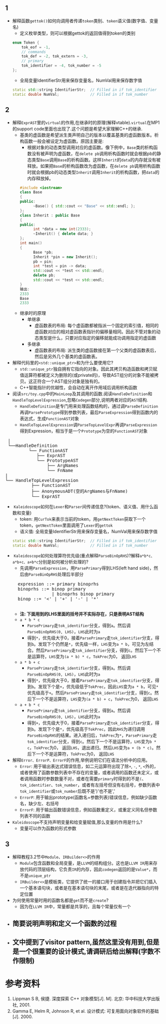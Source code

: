 ## 1
- 解释函数```gettok()```如何向调用者传递```token```类别、```token```语义值(数字值、变量名)
	- 定义枚举类型，则可以根据gettok的返回值得到token的类别
	```cpp
    enum Token {
  		tok_eof = -1,
  		// commands
  		tok_def = -2, tok_extern = -3,
  		// primary
  		tok_identifier = -4, tok_number = -5
	};
    ```
    - 全局变量IdentifierStr用来保存变量名，NumVal用来保存数字值
    ```cpp
    static std::string IdentifierStr;  // Filled in if tok_identifier
	static double NumVal;              // Filled in if tok_number
    ```

## 2
- 解释```ExprAST```里的```virtual```的作用,在继承时的原理(解释vtable).```virtual```在MP1的support code里面也出现了.这个问题是希望大家理解C++的继承.
	- 基类的虚函数是希望派生类声明自己的版本以覆盖基类的虚函数版本。析构函数一般会被设定为虚函数。原因主要是:
		- 根据对象的动态类型调用对应的虚函数。像下例中，```Base```类的析构函数没有被声明为虚函数，在```delete pb```调用析构函数时就会根据pb的静态类型```Base```调用```Base```的析构函数。这样```Inherit```的```data```的内存就没有被释放。如果把```Base```的析构函数改为虚函数，在```delete pb```调用析构函数时就会根据pb的动态类型```Inherit```调用```Inherit```的析构函数，把```data```的内存释放掉。
		```cpp
	    #include <iostream>
		class Base
		{
		public:
    		  ~Base() { std::cout << "Base" << std::endl; };
		};
		class Inherit : public Base
		{
		public:
			  int *data = new int(2333);
    		  ~Inherit() { delete data; }
		};
		int main()
		{
    	      Base *pb;
    		  Inherit *pin = new Inherit();
    		  pb = pin;
    		  int *test = pin -> data;
    		  std::cout << *test << std::endl;
    		  delete pb;
    		  std::cout << *test << std::endl;
		}
        输出:
        2333
		Base
		2333
    	```
	- 继承时的原理
		- 单继承
			- 虚函数表的布局: 每个虚函数都被指派一个固定的索引值，相同的虚函数对应的相对虚函数表指针的偏移量相同。因此不管对象的动态类型是什么，只要对应指定的偏移就能成功调用指定的虚函数
		- 多继承
			- 虚函数表的布局: 派生类的虚函数接在第一个父类的虚函数表后，然后是另外几个基类的虚函数表。
- 解释代码里的```<std::unique_ptr>```和为什么要使用它?
	- ```std::unique_ptr```独自拥有它指向的对象。因此其拷贝构造函数和拷贝赋值运算符都被定义为删除的(或private的)，导致AST组分的对象不能被拷贝。这正符合一个AST组分对象是独有的。
	- C++智能指针的优越性，会自动在离开作用域后调用析构函数
- 阅读```src/toy.cpp```中的```MainLoop```及其调用的函数.阅读```HandleDefinition```和```HandleTopLevelExpression```,忽略```Codegen```部分,说明两者对应的```AST```结构.
	- ```HandleDefinition```是专门用来处理函数结构的，通过调```ParseDefinition```再调```ParsePrototype```得到参数列表，最后```ParseExpression```得到函数内的表达式，生成```FunctionAST```对象
	- ```HandleTopLevelExpression```调```ParseTopLevelExpr```再调```ParseExpression```得到Expression，相当于是一个```Prototype```为空的```FunctionAST```对象
<pre>
 |
 └──HandleDefinition
    	 └── FunctionAST
         	├── ExprAST
         	└── PrototypeAST
             	├── ArgNames
             	└── FnName
|
└── HandleTopLevelExpression
          ├── FunctionAST
          ├── AnonymousADT(空的ArgNames与FnName)
          └── ExprAST
</pre>
- &nbsp;```Kaleidoscope```如何在```Lexer```和```Parser```间传递信息?(token、语义值、用什么函数和变量)
	- token: 用```CurTok```来表示当前的token，用```getNextToken```获取下一个token，```getNextToken```里面调用了```Lexer```的```gettok```
	- 语义值: 全局变量IdentifierStr用来保存变量名，NumVal用来保存数字值
    ```cpp
    static std::string IdentifierStr;  // Filled in if tok_identifier
	static double NumVal;              // Filled in if tok_number
	```
- &nbsp;```Kaleidoscope```如何处理算符优先级(重点解释```ParseBinOpRHS```)?解释```a*b*c、a*b+c、a+b*c```分别是如何被分析处理的?
	- 先调用```ParseExpression```，用```ParsePrimary```得到LHS(left hand side)，然后由```ParseBinOpRHS```处理后半部分
    <pre>
    expression ::= primary binoprhs
    binoprhs ::= binop primary
    			 | binoprhs binop primary
    binop ::= '&lt;' | '+' | '-' | '*'
    </pre>
    - **注: 下面用到的LHS里面的括号并不实际存在，只是表明AST结构**
    - ```a * b * c```
    	- ```ParsePrimary```走```tok_identifier```分支，得到```a```。然后调```ParseBinOpRHS(0, LHS)```，```LHS```此时为```a```
    	- 得到```*```，优先级大于0，接着```ParsePrimary```走```tok_identifier```分支，得到```b```。发现下个仍然是```*```，优先级一样，```LHS```变为```a * b```，可见为左结合。然后```ParsePrimary```走```tok_identifier```分支，得到```c```。然后下一个不是运算符，```LHS```变为```(a * b) * c```，```TokPrec```为0， 返回```LHS```
    - ```a * b + c```
    	- ```ParsePrimary```走```tok_identifier```分支，得到```a```。然后调```ParseBinOpRHS(0, LHS)```，```LHS```此时为```a```
    	- 得到```*```，优先级大于0，接着```ParsePrimary```走```tok_identifier```分支，得到```b```。发现下个是```+```，优先级低于```TokPrec```，因此```LHS```变为```a * b```，可见```*```优先级高于```+```。然后```ParsePrimary```走```tok_identifier```分支，得到```c```。然后下一个不是运算符，```LHS```变为```(a * b) + c```，```TokPrec```为0， 返回```LHS```
    - ```a + b * c```
    	- ```ParsePrimary```走```tok_identifier```分支，得到```a```。然后调```ParseBinOpRHS(0, LHS)```，```LHS```此时为```a```
    	- 得到```+```，优先级大于0，接着```ParsePrimary```走```tok_identifier```分支，得到```b```。发现下个是```*```，优先级高于```TokPrec```，因此```RHS```为递归调用```ParseBinOpRHS```的结果。进入递归后，```TokPrec```为```*```，```ParsePrimary```走```tok_identifier```分支，得到```c```。然后下一个不是运算符，```LHS```变为```b * c```，```TokPrec```为0， 返回```LHS```，退出递归。然后```LHS```变为```a + (b * c)```。然后下一个不是运算符，```TokPrec```为0， 返回```LHS```
- 解释```Error、ErrorP、ErrorF```的作用,举例说明它们在语法分析中的应用。
	- ```Error```: 用于输出表达式错误信息，如二元运算符出现了除```+```, ```-```, ```*```, ```<```外的，或者使用了函数参数列表中不存在的变量，或者调用的函数还未定义，或者调用函数时参数数量不对，或者在需要```primary```时得到的不是```(```、```tok_identifier```、```tok_number```，或者有左括号但没有右括号，参数列表中```tok_identifier```或```tok_number```后既不是')'也不是','
	- ```ErrorP```: 用于输出prototype(函数名+参数列表)错误信息，例如缺少函数名，缺少左、右括号
	- ```ErrorF```: 用于输出函数错误信息，例如函数重定义，或重定义同名但参数列表不同的函数
- ```Kaleidoscope```不支持声明变量和给变量赋值,那么变量的作用是什么?
	- 变量可以作为函数的形式参数

## 3

- 解释教程3.2节中```Module```、```IRBuilder<>```的作用
	- ```Module```包含函数和全局变量，是```LLVM```的结构组分。这也是```LLVM IR```用来存放代码的顶层结构，它负责```IR```的内存，因此```codegen```返回的是```Value*```，而不是```unique_ptr```
	- ```IRBuilder<>```是模板类，它提供了统一的接口用于创建指令并把它们插入一个基本语句块，或者是在基本语句块的末尾，或者是在迭代器指向的特定位置
- 为何使用常量时用的函数名都是```get```而不是```create```?
	- 因为在```LLVM IR```中，常量都是共享的，且每个常量仅有一个
- 简要说明声明和定义一个函数的过程
	- 
- 文中提到了visitor pattern,虽然这里没有用到,但是是一个很重要的设计模式,请调研后给出解释(字数不作限制)
	- 

# 参考资料
1. Lippman S B, 侯捷. 深度探索 C++ 对象模型[J]. M]. 北京: 华中科技大学出版社, 2001.
2. Gamma E, Helm R, Johnson R, et al. 设计模式: 可复用面向对象软件的基础[J]. 2000.